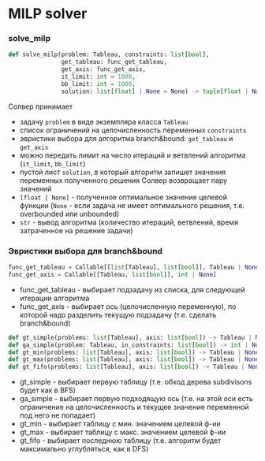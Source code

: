 # MILP solver

### solve_milp

```python
def solve_milp(problem: Tableau, constraints: list[bool],
               get_tableau: func_get_tableau,
               get_axis: func_get_axis,
               it_limit: int = 1000,
               bb_limit: int = 1000,
               solution: list[float] | None = None) -> tuple[float | None, str]
```

Солвер принимает 
 - задачу ```problem``` в виде экземпляра класса ```Tableau``` 
 - список ограничений на целочисленность переменных ```constraints```
 - эвристики выбора для алгоритма branch&bound: ```get_tableau``` и ```get_axis```
 - можно передать лимит на число итераций и ветвлений алгоритма (```it_limit```, ```bb_limit```)
 - пустой лист ```solution```, в который алгоритм запишет значения переменных полученного решения
Солвер возвращает пару значений
 - ```[float | None]``` - полученное оптимальное значение целевой функции (```None``` - если задача не имеет оптимального решения, т.е. overbounded или unbounded)
 - ```str``` - вывод алгоритма (количество итераций, ветвлений, время затраченное на решение задачи)

### Эвристики выбора для branch&bound

```python
func_get_tableau = Callable[[list[Tableau], list[bool]], Tableau | None]
func_get_axis = Callable[[Tableau, list[bool]], int | None]
```

- func_get_tableau - выбирает подзадачу из списка, для следующей итерации алгоритма
- func_get_axis - выбирает ось (целочисленную переменную), по которой надо разделить текущую подзадачу (т.е. сделать branch&bound)

```Python
def gt_simple(problems: list[Tableau], axis: list[bool]) -> Tableau | None:
def ga_simple(problem: Tableau, in_constraints: list[bool]) -> int | None:
def gt_min(problems: list[Tableau], axis: list[bool]) -> Tableau | None:
def gt_max(problems: list[Tableau], axis: list[bool]) -> Tableau | None:
def gt_fifo(problems: list[Tableau], axis: list[bool]) -> Tableau | None:
```

- gt_simple - выбирает первую таблицу (т.е. обход дерева subdivisons будет как в BFS)
- ga_simple - выбирает первую подходящую ось (т.е. на этой оси есть ограничение на целочисленность и текущее значение переменной под него не попадает)
- gt_min - выбирает таблицу с мин. значением целевой ф-ии
- gt_max - выбирает таблицу с макс. значением целевой ф-ии
- gt_fifo - выбирает последнюю таблицу (т.е. алгоритм будет максимально углубляться, как в DFS)
